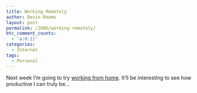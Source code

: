 ```yaml
---
title: Working Remotely
author: Devin Reams
layout: post
permalink: /2006/working-remotely/
btc_comment_counts:
  - 'a:0:{}'
categories:
  - Internet
tags:
  - Personal
---
```

Next week I&#8217;m going to try [working from home][1]. It&#8217;ll be interesting to see how productive I can truly be&#8230;

 [1]: http://devinreams.com/2006/02/22/working-from-home/